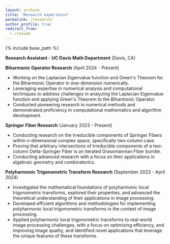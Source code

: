 ```yaml
---
layout: archive
title: "Research experience"
permalink: /research/
author_profile: true
redirect_from:
  - /resume
---
```


{% include base_path %}
  
<!-- Research experience
====== -->
**Research Assistant - UC Davis Math Department** (Davis, CA)

  **Biharmonic Operator Research** (April 2024 - Present)
  * Working on the Laplacian Eigenvalue function and Green's Theorem for the Biharmonic Operator in one-dimension numerically.
  * Leveraging expertise in numerical analysis and computational techniques to address challenges in analyzing the Laplacian Eigenvalue function and applying Green's Theorem to the Biharmonic Operator.
  * Conducted pioneering research in numerical methods and demonstrated proficiency in computational mathematics and algorithm development.

  **Springer Fiber Research** (January 2023 - Present)
  * Conducting research on the Irreducible components of Springer Fibers within n-dimensional complex space, specifically two-column case.
  * Proving that arbitrary intersections of Irreducible components of a two-column Delta-Springer Fiber is an iterated Grassmannian Fiber bundle.
  * Conducting advanced research with a focus on their applications in algebraic geometry and combinatorics.

  **Polyharmonic Trigonometric Transform Research** (September 2023 - April 2024)
  * Investigated the mathematical foundations of polyharmonic local trigonometric transforms, explored their properties, and advanced the theoretical understanding of their applications in image processing.
  * Developed efficient algorithms and methodologies for implementing polyharmonic local trigonometric transforms in the context of image processing.
  * Applied polyharmonic local trigonometric transforms to real-world image processing challenges, with a focus on optimizing efficiency, and improving image quality, and identified novel applications that leverage the unique features of these transforms.
